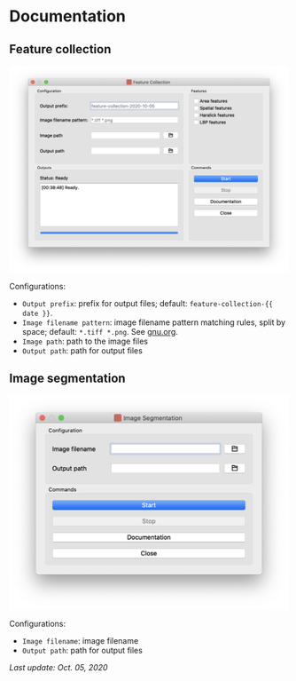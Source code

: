 # Documentation

## Feature collection

![screenshot](images/feature_collection.png)

Configurations:
* ```Output prefix```: prefix for output files; default: ```feature-collection-{{ date }}```.
* ```Image filename pattern```: image filename pattern matching rules, split by space; default: ```*.tiff *.png```. See [gnu.org](https://www.gnu.org/software/bash/manual/html_node/Pattern-Matching.html).
* ```Image path```: path to the image files
* ```Output path```: path for output files

## Image segmentation

![screenshot](images/image_segmentation.png)

Configurations:
* ```Image filename```: image filename
* ```Output path```: path for output files

*Last update: Oct. 05, 2020*

